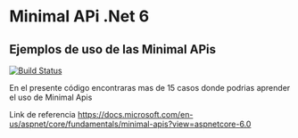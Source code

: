 # Minimal APi .Net 6
## Ejemplos de uso de las Minimal APis


[![Build Status](https://travis-ci.org/joemccann/dillinger.svg?branch=master)](https://travis-ci.org/joemccann/dillinger)

En el presente código encontraras mas de 15 casos donde podrias aprender el uso de Minimal Apis

Link de referencia
https://docs.microsoft.com/en-us/aspnet/core/fundamentals/minimal-apis?view=aspnetcore-6.0

